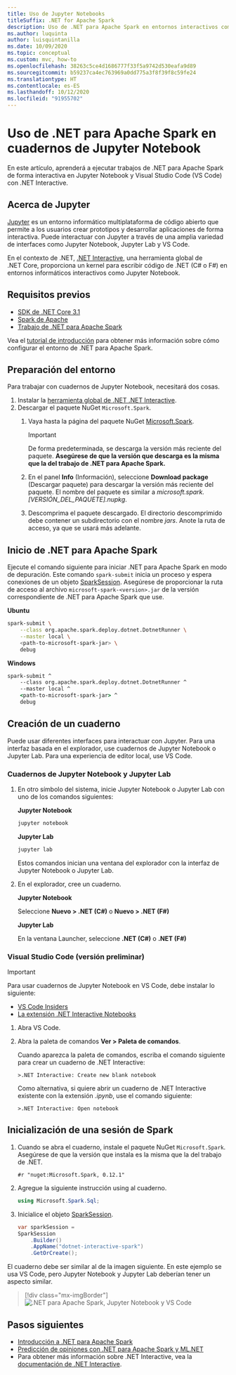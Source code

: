 ```yaml
---
title: Uso de Jupyter Notebooks
titleSuffix: .NET for Apache Spark
description: Uso de .NET para Apache Spark en entornos interactivos como Jupyter Notebook, Jupyter Lab o Visual Studio Code (VS Code)
ms.author: luquinta
author: luisquintanilla
ms.date: 10/09/2020
ms.topic: conceptual
ms.custom: mvc, how-to
ms.openlocfilehash: 38263c5ce4d1686777f33f5a9742d530eafa9d89
ms.sourcegitcommit: b59237ca4ec763969a0dd775a3f8f39f8c59fe24
ms.translationtype: HT
ms.contentlocale: es-ES
ms.lasthandoff: 10/12/2020
ms.locfileid: "91955702"
---
```

# <a name="use-net-for-apache-spark-in-jupyter-notebooks"></a>Uso de .NET para Apache Spark en cuadernos de Jupyter Notebook

En este artículo, aprenderá a ejecutar trabajos de .NET para Apache Spark de forma interactiva en Jupyter Notebook y Visual Studio Code (VS Code) con .NET Interactive.

## <a name="about-jupyter"></a>Acerca de Jupyter

[Jupyter](https://jupyter.org/) es un entorno informático multiplataforma de código abierto que permite a los usuarios crear prototipos y desarrollar aplicaciones de forma interactiva. Puede interactuar con Jupyter a través de una amplia variedad de interfaces como Jupyter Notebook, Jupyter Lab y VS Code.

En el contexto de .NET, [.NET Interactive](https://github.com/dotnet/interactive), una herramienta global de .NET Core, proporciona un kernel para escribir código de .NET (C# o F#) en entornos informáticos interactivos como Jupyter Notebook.

## <a name="prerequisites"></a>Requisitos previos

- [SDK de .NET Core 3.1](https://docs.microsoft.com/dotnet/core/install/)
- [Spark de Apache](https://spark.apache.org/downloads.html)
- [Trabajo de .NET para Apache Spark](https://github.com/dotnet/spark/releases)

Vea el [tutorial de introducción](../tutorials/get-started.md) para obtener más información sobre cómo configurar el entorno de .NET para Apache Spark.

## <a name="prepare-environment"></a>Preparación del entorno

Para trabajar con cuadernos de Jupyter Notebook, necesitará dos cosas.

1. Instalar la [herramienta global de .NET .NET Interactive](https://github.com/dotnet/interactive/blob/main/docs/NotebooksLocalExperience.md).
1. Descargar el paquete NuGet `Microsoft.Spark`.
    1. Vaya hasta la página del paquete NuGet [Microsoft.Spark](https://www.nuget.org/packages/Microsoft.Spark/).

        > [!IMPORTANT]
        > De forma predeterminada, se descarga la versión más reciente del paquete. **Asegúrese de que la versión que descarga es la misma que la del trabajo de .NET para Apache Spark.**

    1. En el panel **Info** (Información), seleccione **Download package** (Descargar paquete) para descargar la versión más reciente del paquete. El nombre del paquete es similar a *microsoft.spark.[VERSIÓN_DEL_PAQUETE].nupkg*.
    1. Descomprima el paquete descargado. El directorio descomprimido debe contener un subdirectorio con el nombre *jars*. Anote la ruta de acceso, ya que se usará más adelante.

## <a name="start-net-for-apache-spark"></a>Inicio de .NET para Apache Spark

Ejecute el comando siguiente para iniciar .NET para Apache Spark en modo de depuración. Este comando `spark-submit` inicia un proceso y espera conexiones de un objeto [SparkSession](xref:Microsoft.Spark.Sql.SparkSession). Asegúrese de proporcionar la ruta de acceso al archivo `microsoft-spark-<version>.jar` de la versión correspondiente de .NET para Apache Spark que use.

**Ubuntu**

```bash
spark-submit \
    --class org.apache.spark.deploy.dotnet.DotnetRunner \
    --master local \
    <path-to-microsoft-spark-jar> \
    debug
```

**Windows**

```cmd
spark-submit ^
    --class org.apache.spark.deploy.dotnet.DotnetRunner ^
    --master local ^
    <path-to-microsoft-spark-jar> ^
    debug
```

## <a name="create-a-notebook"></a>Creación de un cuaderno

Puede usar diferentes interfaces para interactuar con Jupyter. Para una interfaz basada en el explorador, use cuadernos de Jupyter Notebook o Jupyter Lab. Para una experiencia de editor local, use VS Code.

### <a name="jupyter-notebooks--jupyter-lab"></a>Cuadernos de Jupyter Notebook y Jupyter Lab

1. En otro símbolo del sistema, inicie Jupyter Notebook o Jupyter Lab con uno de los comandos siguientes:

    **Jupyter Notebook**

    ```bash
    jupyter notebook
    ```

    **Jupyter Lab**

    ```bash
    jupyter lab
    ```

    Estos comandos inician una ventana del explorador con la interfaz de Jupyter Notebook o Jupyter Lab.

1. En el explorador, cree un cuaderno.

    **Jupyter Notebook**

    Seleccione **Nuevo > .NET (C#)** o **Nuevo > .NET (F#)**

    **Jupyter Lab**

    En la ventana Launcher, seleccione **.NET (C#)** o **.NET (F#)**

### <a name="visual-studio-code-preview"></a>Visual Studio Code (versión preliminar)

> [!IMPORTANT]
> Para usar cuadernos de Jupyter Notebook en VS Code, debe instalar lo siguiente:
>
>- [VS Code Insiders](https://code.visualstudio.com/insiders/)
>- [La extensión .NET Interactive Notebooks](https://marketplace.visualstudio.com/items?itemName=ms-dotnettools.dotnet-interactive-vscode)

1. Abra VS Code.
1. Abra la paleta de comandos **Ver > Paleta de comandos**.

    Cuando aparezca la paleta de comandos, escriba el comando siguiente para crear un cuaderno de .NET Interactive:

    ```text
    >.NET Interactive: Create new blank notebook
    ```

    Como alternativa, si quiere abrir un cuaderno de .NET Interactive existente con la extensión *.ipynb*, use el comando siguiente:

    ```text
    >.NET Interactive: Open notebook
    ```

## <a name="initialize-a-spark-session"></a>Inicialización de una sesión de Spark

1. Cuando se abra el cuaderno, instale el paquete NuGet `Microsoft.Spark`. Asegúrese de que la versión que instala es la misma que la del trabajo de .NET.

    ```text
    #r "nuget:Microsoft.Spark, 0.12.1"
    ```

1. Agregue la siguiente instrucción using al cuaderno.

    ```csharp
    using Microsoft.Spark.Sql;
    ```

1. Inicialice el objeto [SparkSession](xref:Microsoft.Spark.Sql.SparkSession).

    ```csharp
    var sparkSession =
    SparkSession
        .Builder()
        .AppName("dotnet-interactive-spark")
        .GetOrCreate();
    ```

El cuaderno debe ser similar al de la imagen siguiente. En este ejemplo se usa VS Code, pero Jupyter Notebook y Jupyter Lab deberían tener un aspecto similar.

> [!div class="mx-imgBorder"]
![.NET para Apache Spark, Jupyter Notebook y VS Code](media/dotnet-spark-jupyter-notebooks/jupyter-notebooks-dotnet-spark-vscode.png)

## <a name="next-steps"></a>Pasos siguientes

- [Introducción a .NET para Apache Spark](../tutorials/get-started.md)
- [Predicción de opiniones con .NET para Apache Spark y ML.NET](../tutorials/ml-sentiment-analysis.md)
- Para obtener más información sobre .NET Interactive, vea la [documentación de .NET Interactive](https://github.com/dotnet/interactive/blob/main/docs/README.md).
